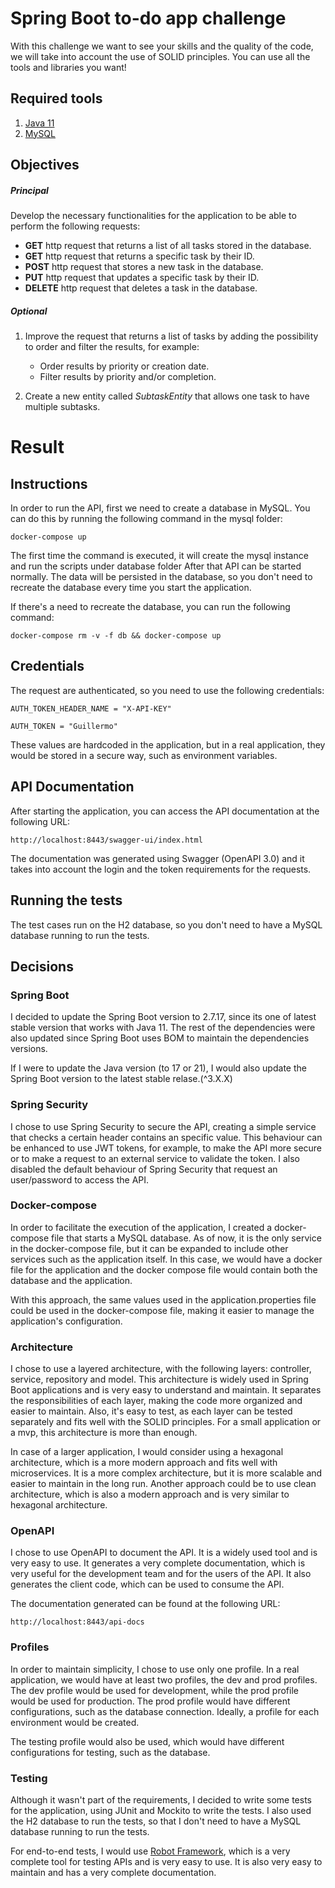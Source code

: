 # Spring Boot to-do app challenge

With this challenge we want to see your skills and the quality of the code, we will take into account the use of SOLID
principles. You can use all the tools and libraries you want!

## Required tools

1. [Java 11](https://adoptopenjdk.net/)
2. [MySQL](https://dev.mysql.com/downloads/mysql/)

## Objectives

##### Principal

Develop the necessary functionalities for the application to be able to perform the following requests:

- **GET** http request that returns a list of all tasks stored in the database.
- **GET** http request that returns a specific task by their ID.
- **POST** http request that stores a new task in the database.
- **PUT** http request that updates a specific task by their ID.
- **DELETE** http request that deletes a task in the database.

##### Optional

1. Improve the request that returns a list of tasks by adding the possibility to order and filter the results, for
   example:

    - Order results by priority or creation date.
    - Filter results by priority and/or completion.

2. Create a new entity called *SubtaskEntity* that allows one task to have multiple subtasks.

# Result

## Instructions

In order to run the API, first we need to create a database in MySQL. You can do this by running the following command
in the mysql folder:

```docker-compose up```

The first time the command is executed, it will create the mysql instance and run the scripts under database folder
After that API can be started normally. The data will be persisted in the database, so you don't need to recreate the
database every time you start the application.

If there's a need to recreate the database, you can run the following command:

```docker-compose rm -v -f db && docker-compose up```

## Credentials

The request are authenticated, so you need to use the following credentials:

```AUTH_TOKEN_HEADER_NAME = "X-API-KEY"```

```AUTH_TOKEN = "Guillermo"```

These values are hardcoded in the application, but in a real application, they would be stored in a secure way, such as
environment variables.

## API Documentation

After starting the application, you can access the API documentation at the following URL:

```http://localhost:8443/swagger-ui/index.html```

The documentation was generated using Swagger (OpenAPI 3.0) and it takes into account the login and the token
requirements for the requests.

## Running the tests

The test cases run on the H2 database, so you don't need to have a MySQL database running to run the tests.

## Decisions

### Spring Boot

I decided to update the Spring Boot version to 2.7.17, since its one of latest stable version that works with Java 11.
The rest of the dependencies were also updated since Spring Boot uses BOM to maintain the dependencies versions.

If I were to update the Java version (to 17 or 21), I would also update the Spring Boot version to the latest stable
relase.(^3.X.X)

### Spring Security

I chose to use Spring Security to secure the API, creating a simple service that checks a certain header contains an
specific value. This behaviour can be enhanced to use JWT tokens, for example, to make the API more secure or to make a
request to an external service to validate the token. I also disabled the default behaviour of Spring Security that
request an user/password to access the API.

### Docker-compose

In order to facilitate the execution of the application, I created a docker-compose file that starts a MySQL database.
As of now, it is the only service in the docker-compose file, but it can be expanded to include other services such as
the application itself. In this case, we would have a docker file for the application and the docker compose file would
contain both the database and the application.

With this approach, the same values used in the application.properties file
could be used in the docker-compose file, making it easier to manage the application's configuration.

### Architecture

I chose to use a layered architecture, with the following layers: controller, service, repository and model. This
architecture is widely used in Spring Boot applications and is very easy to understand and maintain. It separates the
responsibilities of each layer, making the code more organized and easier to maintain. Also, it's easy to test, as each
layer can be tested separately and fits well with the SOLID principles. For a small application or a mvp,
this architecture is more than enough.

In case of a larger application, I would consider using a hexagonal architecture, which is a more modern approach and
fits well with microservices. It is a more complex architecture, but it is more scalable and easier to maintain in the
long run. Another approach could be to use clean architecture, which is also a modern approach and is very similar to
hexagonal architecture.

### OpenAPI

I chose to use OpenAPI to document the API. It is a widely used tool and is very easy to use. It generates a very
complete documentation, which is very useful for the development team and for the users of the API. It also generates
the client code, which can be used to consume the API.

The documentation generated can be found at the following URL:

```http://localhost:8443/api-docs```

### Profiles

In order to maintain simplicity, I chose to use only one profile. In a real application, we would have
at least two profiles, the dev and prod profiles. The dev profile would be used for development, while the prod profile
would be used for production. The prod profile would have different configurations, such as the database connection.
Ideally, a profile for each environment would be created.

The testing profile would also be used, which would have different configurations for testing, such as the database.

### Testing

Although it wasn't part of the requirements, I decided to write some tests for the application, using
JUnit and Mockito to write the tests. I also used the H2 database to run the tests, so that I don't need to have a MySQL
database running to run the tests.

For end-to-end tests, I would use [Robot Framework](https://robotframework.org/), which is a very complete tool for
testing APIs and is very easy to use. It is also very easy to maintain and has a very complete documentation. 